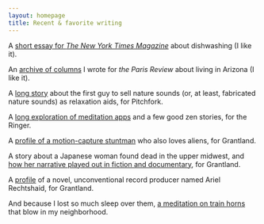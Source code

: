 ```yaml
---
layout: homepage
title: Recent & favorite writing
---
```


A [short essay for _The New York Times Magazine_](https://www.nytimes.com/2019/06/04/magazine/letter-of-recommendation-washing-dishes.html) about dishwashing (I like it).

An [archive of columns](https://www.theparisreview.org/blog/tag/zonies/) I wrote for _the Paris Review_ about living in Arizona (I like it).

A [long story](https://pitchfork.com/features/cover-story/reader/natural-selection/) about the first guy to sell nature sounds (or, at least, fabricated nature sounds) as relaxation aids, for Pitchfork.

A [long exploration of meditation apps](https://www.theringer.com/tech/2018/10/25/18010314/meditation-headspace-insight-timer-apps) and a few good zen stories, for the Ringer.

A [profile of a motion-capture stuntman](http://grantland.com/features/stuntman-hollywood-motion-capture-reuben-langdon/) who also loves aliens, for Grantland.

A story about a Japanese woman found dead in the upper midwest, and [how her narrative played out in fiction and documentary](http://grantland.com/features/kumiko-the-treasure-hunter-fargo/), for Grantland.

A [profile](http://grantland.com/features/ariel-rechtshaid-producer-vampire-weekend-haim-sky-ferreira-snoop-lion-justin-bieber/) of a novel, unconventional record producer named Ariel Rechtshaid, for Grantland.

And because I lost so much sleep over them, [a meditation on train horns](https://theconcourse.deadspin.com/train-horns-that-keep-my-wife-and-i-awake-at-night-ran-1686084634) that blow in my neighborhood.
